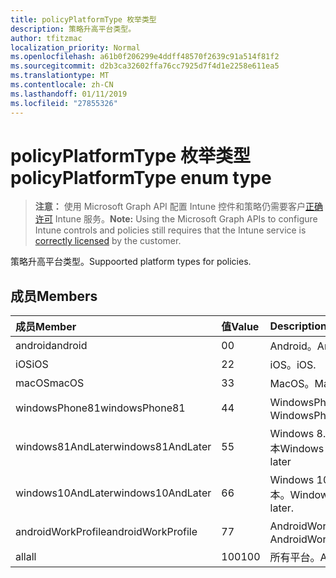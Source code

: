 ```yaml
---
title: policyPlatformType 枚举类型
description: 策略升高平台类型。
author: tfitzmac
localization_priority: Normal
ms.openlocfilehash: a61b0f206299e4ddff48570f2639c91a514f81f2
ms.sourcegitcommit: d2b3ca32602ffa76cc7925d7f4d1e2258e611ea5
ms.translationtype: MT
ms.contentlocale: zh-CN
ms.lasthandoff: 01/11/2019
ms.locfileid: "27855326"
---
```

# <a name="policyplatformtype-enum-type"></a><span data-ttu-id="ef354-103">policyPlatformType 枚举类型</span><span class="sxs-lookup"><span data-stu-id="ef354-103">policyPlatformType enum type</span></span>

> <span data-ttu-id="ef354-104">**注意：** 使用 Microsoft Graph API 配置 Intune 控件和策略仍需要客户[正确许可](https://go.microsoft.com/fwlink/?linkid=839381) Intune 服务。</span><span class="sxs-lookup"><span data-stu-id="ef354-104">**Note:** Using the Microsoft Graph APIs to configure Intune controls and policies still requires that the Intune service is [correctly licensed](https://go.microsoft.com/fwlink/?linkid=839381) by the customer.</span></span>

<span data-ttu-id="ef354-105">策略升高平台类型。</span><span class="sxs-lookup"><span data-stu-id="ef354-105">Suppoorted platform types for policies.</span></span>
## <a name="members"></a><span data-ttu-id="ef354-106">成员</span><span class="sxs-lookup"><span data-stu-id="ef354-106">Members</span></span>
|<span data-ttu-id="ef354-107">成员</span><span class="sxs-lookup"><span data-stu-id="ef354-107">Member</span></span>|<span data-ttu-id="ef354-108">值</span><span class="sxs-lookup"><span data-stu-id="ef354-108">Value</span></span>|<span data-ttu-id="ef354-109">Description</span><span class="sxs-lookup"><span data-stu-id="ef354-109">Description</span></span>|
|:---|:---|:---|
|<span data-ttu-id="ef354-110">android</span><span class="sxs-lookup"><span data-stu-id="ef354-110">android</span></span>|<span data-ttu-id="ef354-111">0</span><span class="sxs-lookup"><span data-stu-id="ef354-111">0</span></span>|<span data-ttu-id="ef354-112">Android。</span><span class="sxs-lookup"><span data-stu-id="ef354-112">Android.</span></span>|
|<span data-ttu-id="ef354-113">iOS</span><span class="sxs-lookup"><span data-stu-id="ef354-113">iOS</span></span>|<span data-ttu-id="ef354-114">2</span><span class="sxs-lookup"><span data-stu-id="ef354-114">2</span></span>|<span data-ttu-id="ef354-115">iOS。</span><span class="sxs-lookup"><span data-stu-id="ef354-115">iOS.</span></span>|
|<span data-ttu-id="ef354-116">macOS</span><span class="sxs-lookup"><span data-stu-id="ef354-116">macOS</span></span>|<span data-ttu-id="ef354-117">3</span><span class="sxs-lookup"><span data-stu-id="ef354-117">3</span></span>|<span data-ttu-id="ef354-118">MacOS。</span><span class="sxs-lookup"><span data-stu-id="ef354-118">MacOS.</span></span>|
|<span data-ttu-id="ef354-119">windowsPhone81</span><span class="sxs-lookup"><span data-stu-id="ef354-119">windowsPhone81</span></span>|<span data-ttu-id="ef354-120">4</span><span class="sxs-lookup"><span data-stu-id="ef354-120">4</span></span>|<span data-ttu-id="ef354-121">WindowsPhone 8.1。</span><span class="sxs-lookup"><span data-stu-id="ef354-121">WindowsPhone 8.1.</span></span>|
|<span data-ttu-id="ef354-122">windows81AndLater</span><span class="sxs-lookup"><span data-stu-id="ef354-122">windows81AndLater</span></span>|<span data-ttu-id="ef354-123">5</span><span class="sxs-lookup"><span data-stu-id="ef354-123">5</span></span>|<span data-ttu-id="ef354-124">Windows 8.1 及更高版本</span><span class="sxs-lookup"><span data-stu-id="ef354-124">Windows 8.1 and later</span></span>|
|<span data-ttu-id="ef354-125">windows10AndLater</span><span class="sxs-lookup"><span data-stu-id="ef354-125">windows10AndLater</span></span>|<span data-ttu-id="ef354-126">6</span><span class="sxs-lookup"><span data-stu-id="ef354-126">6</span></span>|<span data-ttu-id="ef354-127">Windows 10 及更高版本。</span><span class="sxs-lookup"><span data-stu-id="ef354-127">Windows 10 and later.</span></span>|
|<span data-ttu-id="ef354-128">androidWorkProfile</span><span class="sxs-lookup"><span data-stu-id="ef354-128">androidWorkProfile</span></span>|<span data-ttu-id="ef354-129">7</span><span class="sxs-lookup"><span data-stu-id="ef354-129">7</span></span>|<span data-ttu-id="ef354-130">AndroidWorkProfile。</span><span class="sxs-lookup"><span data-stu-id="ef354-130">AndroidWorkProfile.</span></span>|
|<span data-ttu-id="ef354-131">all</span><span class="sxs-lookup"><span data-stu-id="ef354-131">all</span></span>|<span data-ttu-id="ef354-132">100</span><span class="sxs-lookup"><span data-stu-id="ef354-132">100</span></span>|<span data-ttu-id="ef354-133">所有平台。</span><span class="sxs-lookup"><span data-stu-id="ef354-133">All platforms.</span></span>|



